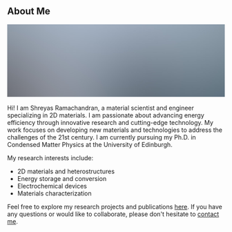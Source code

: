 <h2 class="major">About Me</h2>
<span class="image main"><img src="images/pic01.jpg" alt="" /></span>

<meta name="title" content="About Me">
<meta name="description" content="An introduction to the author of this site.">
<meta name="keywords" content="Shreyas, Ramachandran, Materials Science, material scientist, 2D materials, energy efficiency, energy storage, research, University of Edinburgh, Ph.D., Condensed Matter Physics">
<meta name="author" content="Shreyas Ramachandran">

Hi! I am Shreyas Ramachandran, a material scientist and engineer specializing in 2D materials. I am passionate about advancing energy efficiency through innovative research and cutting-edge technology. My work focuses on developing new materials and technologies to address the challenges of the 21st century. I am currently pursuing my Ph.D. in Condensed Matter Physics at the University of Edinburgh.

My research interests include:

- 2D materials and heterostructures
- Energy storage and conversion
- Electrochemical devices
- Materials characterization

Feel free to explore my research projects and publications [here](#research). If you have any questions or would like to collaborate, please don't hesitate to [contact me](#contact).
